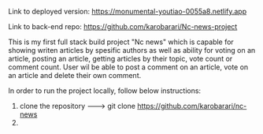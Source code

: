 Link to deployed version: https://monumental-youtiao-0055a8.netlify.app

Link to back-end repo: https://github.com/karobarari/Nc-news-project

This is  my first full stack build project "Nc news" which is capable for showing writen articles by spesific authors as well as ability for voting on an article, posting an article, getting articles by their topic, vote count or comment count.
User wil be able to post a comment on an article, vote on an article and delete their own comment.


In order to run the project locally, follow below instructions:
1. clone the repository --->  git clone https://github.com/karobarari/nc-news
2. 
